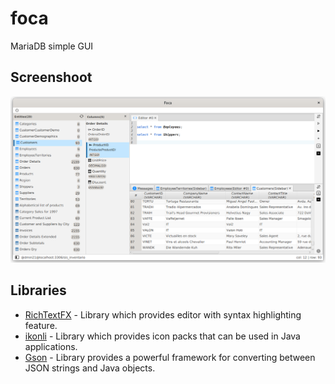 # foca
MariaDB simple GUI

## Screenshoot
![alt img](https://github.com/ffrancoc/foca/blob/main/screenshot/captura_1.png)

## Libraries
* [RichTextFΧ](https://github.com/FXMisc/RichTextFX) - Library which provides editor with syntax highlighting feature.
* [ikonli](https://github.com/kordamp/ikonli) - Library which provides icon packs that can be used in Java applications.
* [Gson](https://mvnrepository.com/artifact/com.google.code.gson/gson/2.8.8) - Library provides a powerful framework for converting between JSON strings and Java objects.
